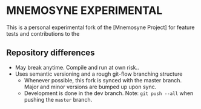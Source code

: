 # MNEMOSYNE EXPERIMENTAL

This is a personal experimental fork of the [Mnemosyne Project] for feature tests and contributions to the 

## Repository differences

- May break anytime. Compile and run at own risk..
- Uses semantic versioning and a rough git-flow branching structure
    + Whenever possible, this fork is synced with the master branch. Major and minor versions are bumped up upon sync.
    + Development is done in the dev branch. Note: `git push --all` when pushing the `master` branch.